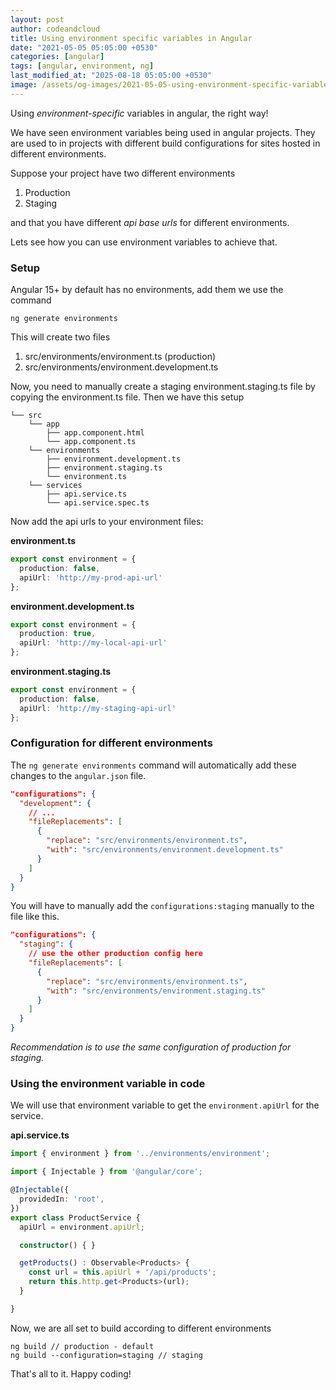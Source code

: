 ```yaml
---
layout: post
author: codeandcloud
title: Using environment specific variables in Angular
date: "2021-05-05 05:05:00 +0530"
categories: [angular]
tags: [angular, environment, ng]
last_modified_at: "2025-08-18 05:05:00 +0530"
image: /assets/og-images/2021-05-05-using-environment-specific-variables-in-angular.jpg
---
```


Using _environment-specific_ variables in angular, the right way!

We have seen environment variables being used in angular projects. They are used to in projects with different build configurations for sites hosted in different environments.

Suppose your project have two different environments

1. Production
2. Staging

and that you have different _api base urls_ for different environments.

Lets see how you can use environment variables to achieve that.

### Setup

Angular 15+ by default has no environments, add them we use the command

```shell
ng generate environments
```
This will create two files
1. src/environments/environment.ts (production)
2. src/environments/environment.development.ts

Now, you need to manually create a staging environment.staging.ts file by copying the environment.ts file. Then we have this setup


```shell
└── src
    └── app
        ├── app.component.html
        └── app.component.ts
    └── environments
        ├── environment.development.ts
        ├── environment.staging.ts
        └── environment.ts
    └── services
        ├── api.service.ts
        └── api.service.spec.ts
```

Now add the api urls to your environment files:

**environment.ts**

```ts
export const environment = {
  production: false,
  apiUrl: 'http://my-prod-api-url'
};
```

**environment.development.ts**

```ts
export const environment = {
  production: true,
  apiUrl: 'http://my-local-api-url'
};
```

**environment.staging.ts**

```ts
export const environment = {
  production: false,
  apiUrl: 'http://my-staging-api-url'
};
```
### Configuration for different environments

The `ng generate environments` command will automatically add these changes to the `angular.json` file.

```json
"configurations": {
  "development": {
    // ...
    "fileReplacements": [
      {
        "replace": "src/environments/environment.ts",
        "with": "src/environments/environment.development.ts"
      }
    ]
  }
}
```
You will have to manually add the `configurations:staging` manually to the file like this.

```json
"configurations": {
  "staging": {
    // use the other production config here
    "fileReplacements": [
      {
        "replace": "src/environments/environment.ts",
        "with": "src/environments/environment.staging.ts"
      }
    ]
  }
}
```
_Recommendation is to use the same configuration of production for staging._


### Using the environment variable in code

We will use that environment variable to get the `environment.apiUrl` for the service.

**api.service.ts**

```ts
import { environment } from '../environments/environment';

import { Injectable } from '@angular/core';

@Injectable({
  providedIn: 'root',
})
export class ProductService {
  apiUrl = environment.apiUrl;

  constructor() { }

  getProducts() : Observable<Products> {
    const url = this.apiUrl + '/api/products';
    return this.http.get<Products>(url);
  }

}
```


Now, we are all set to build according to different environments

```shell
ng build // production - default
ng build --configuration=staging // staging
```

That's all to it. Happy coding!
